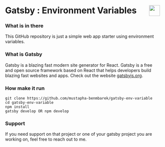 # Gatsby : Environment Variables <img valign="bottom" align="right" height="35px" widht="35px" src="https://www.gatsbyjs.org/gatsby-monogram.svg" />

### What is in there
This GitHub repository is just a simple web app starter using environment variables.


### What is Gatsby
Gatsby is a blazing fast modern site generator for React. Gatsby is a free and open source framework based on React that helps developers build blazing fast websites and apps. Check out the website [gatsbyjs.org](https://gatsbyjs.org).


### How make it run
```
git clone https://github.com/mustapha-benmbarek/gatsby-env-variable
cd gatsby-env-variable
npm install 
gatsby develop OR npm develop
```

### Support
If you need support on that project or one of your gatsby project you are working on, feel free to reach out to me.
